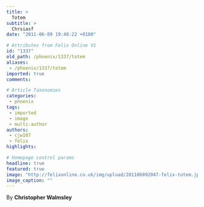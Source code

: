 ```yaml
---
title: >
  Totem
subtitle: >
  Chrsiasf
date: "2011-06-09 19:48:22 +0100"

# Attributes from Felix Online V1
id: "1337"
old_path: /phoenix/1337/totem
aliases:
 - /phoenix/1337/totem
imported: true
comments:

# Article Taxonomies
categories:
 - phoenix
tags:
 - imported
 - image
 - multi-author
authors:
 - cjw107
 - felix
highlights:

# Homepage control params
headline: true
featured: true
image: "http://felixonline.co.uk/img/upload/201106092047-felix-totem.jpg"
image_caption: ""
---
```


By __Christopher Walmsley__
